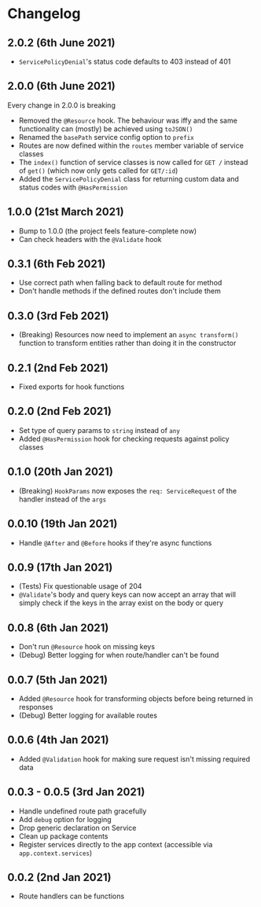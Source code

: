 # Changelog

## 2.0.2 (6th June 2021)
* `ServicePolicyDenial`'s status code defaults to 403 instead of 401

## 2.0.0 (6th June 2021)
Every change in 2.0.0 is breaking

* Removed the `@Resource` hook. The behaviour was iffy and the same functionality can (mostly) be achieved using `toJSON()`
* Renamed the `basePath` service config option to `prefix`
* Routes are now defined within the `routes` member variable of service classes
* The `index()` function of service classes is now called for `GET /` instead of `get()` (which now only gets called for `GET/:id`)
* Added the `ServicePolicyDenial` class for returning custom data and status codes with `@HasPermission`

## 1.0.0 (21st March 2021)
* Bump to 1.0.0 (the project feels feature-complete now)
* Can check headers with the `@Validate` hook

## 0.3.1 (6th Feb 2021)
* Use correct path when falling back to default route for method
* Don't handle methods if the defined routes don't include them

## 0.3.0 (3rd Feb 2021)
* (Breaking) Resources now need to implement an `async transform()` function to transform entities rather than doing it in the constructor

## 0.2.1 (2nd Feb 2021)
* Fixed exports for hook functions

## 0.2.0 (2nd Feb 2021)
* Set type of query params to `string` instead of `any`
* Added `@HasPermission` hook for checking requests against policy classes 

## 0.1.0 (20th Jan 2021)
* (Breaking) `HookParams` now exposes the `req: ServiceRequest` of the handler instead of the `args`

## 0.0.10 (19th Jan 2021)
* Handle `@After` and `@Before` hooks if they're async functions

## 0.0.9 (17th Jan 2021)

* (Tests) Fix questionable usage of 204
* `@Validate`'s body and query keys can now accept an array that will simply check if the keys in the array exist on the body or query

## 0.0.8 (6th Jan 2021)

* Don't run `@Resource` hook on missing keys
* (Debug) Better logging for when route/handler can't be found

## 0.0.7 (5th Jan 2021)

* Added `@Resource` hook for transforming objects before being returned in responses
* (Debug) Better logging for available routes

## 0.0.6 (4th Jan 2021)

* Added `@Validation` hook for making sure request isn't missing required data

## 0.0.3 - 0.0.5 (3rd Jan 2021)

* Handle undefined route path gracefully
* Add `debug` option for logging
* Drop generic declaration on Service
* Clean up package contents
* Register services directly to the app context (accessible via `app.context.services`)

## 0.0.2 (2nd Jan 2021)

* Route handlers can be functions
